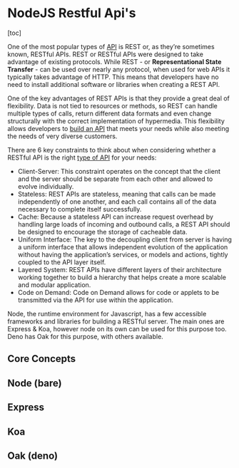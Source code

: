 # NodeJS Restful Api's

[toc]

One of the most popular types of [API](https://www.mulesoft.com/platform/api) is REST or, as they’re sometimes known, RESTful APIs. REST or RESTful APIs were designed to take advantage of existing protocols. While REST - or **Representational State Transfer** - can be used over nearly any protocol, when used for web APIs it typically takes advantage of HTTP. This means that developers have no need to install additional software or libraries when creating a REST API.

One of the key advantages of REST APIs is that they provide a great deal of flexibility. Data is not tied to resources or methods, so REST can handle multiple types of calls, return different data formats and even change structurally with the correct implementation of hypermedia. This flexibility allows developers to [build an API](https://www.mulesoft.com/lp/ebook/api/building-api-blueprint) that meets your needs while also meeting the needs of very diverse customers. 

There are 6 key constraints to think about when considering whether a RESTful API is the right [type of API](https://www.mulesoft.com/resources/api/types-of-apis) for your needs:

- Client-Server: This constraint operates on the concept that the client and the server should be separate from each other and allowed to evolve individually.
- Stateless: REST APIs are stateless, meaning that calls can be made independently of one another, and each call contains all of the data necessary to complete itself successfully.
- Cache: Because a stateless API can increase request overhead by handling large loads of incoming and outbound calls, a REST API should be designed to encourage the storage of cacheable data.
- Uniform Interface: The key to the decoupling client from server is having a uniform interface that allows independent evolution of the application without having the application’s services, or models and actions, tightly coupled to the API layer itself.
- Layered System: REST APIs have different layers of their architecture working together to build a hierarchy that helps create a more scalable and modular application.
- Code on Demand: Code on Demand allows for code or applets to be transmitted via the API for use within the application.



Node, the runtime environment for Javascript, has a few accessible frameworks and libraries for building a RESTful server. The main ones are Express & Koa, however node on its own can be used for this purpose too. Deno has Oak for this purpose, with others available.



## Core Concepts







## Node (bare)





## Express





## Koa





## Oak (deno)
